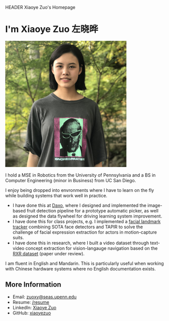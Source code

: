 HEADER Xiaoye Zuo's Homepage

<h1 class="centered">I'm Xiaoye Zuo 左晓晔</h1>

<img class="centered" src="img/profile_pic.jpg" height="400" />

I hold a MSE in Robotics from the University of Pennsylvania and a BS in Computer Engineering (minor in Business) from UC San Diego.

I enjoy being dropped into envronments where I have to learn on the fly while building systems that work well in practice.

- I have done this at [Daxo](https://daxo-industries.com/), where I designed and implemented the image-based fruit detection pipeline for a prototype automatic picker, as well as designed the data flywheel for driving learning system improvement.
- I have done this for class projects, e.g. I implemented a [facial landmark tracker](https://github.com/xiaoyezuo/facetrack) combining SOTA face detectors and TAPIR to solve the challenge of facial expression extraction for actors in motion-capture suits.
- I have done this in research, where I built a video dataset through text-video concept extraction for vision-langauge navigation based on the [RXR dataset](https://github.com/google-research-datasets/RxR/tree/main) (paper under review).

I am fluent in English and Mandarin. This is particularly useful when working with Chinese hardware systems where no English documentation exists.

## More Information

- Email: zuoxy@seas.upenn.edu
- Resume: [/resume](XiaoyeZuoResume.pdf)
- LinkedIn: [Xiaoye Zuo](https://www.linkedin.com/in/xiaoye-zuo-532106186/)
- GitHub: [xiaoyezuo](https://github.com/xiaoyezuo)
